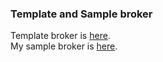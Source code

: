 ### Template and Sample broker

Template broker is [here](./template_broker).  
My sample broker is [here](./my_sample_broker).  
